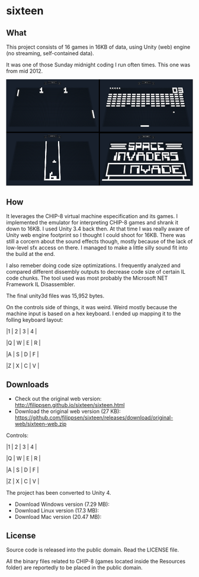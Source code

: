 sixteen
=======


What
----
This project consists of 16 games in 16KB of data, using Unity (web) engine (no streaming, self-contained data).

It was one of those Sunday midnight coding I run often times. This one was from mid 2012.

![Screenshots 1](/ss_1.png "Screenshots 1")

How
----

It leverages the CHIP-8 virtual machine especification and its games.
I implemented the emulator for interpreting CHIP-8 games and shrank it down to 16KB.
I used Unity 3.4 back then. At that time I was really aware of Unity web engine footprint so I thought I could shoot for 16KB.
There was still a corcern about the sound effects though, mostly because of the lack of low-level sfx access on there.
I managed to make a little silly sound fit into the build at the end.


I also remeber doing code size optimizations. I frequently analyzed and compared different dissembly outputs to decrease code size of certain IL code chunks.
The tool used was most probably the Microsoft NET Framework IL Disassembler.


The final unity3d files was 15,952 bytes.


On the controls side of things, it was weird. Weird mostly because the machine input is based on a hex keyboard. 
I ended up mapping it to the folling keyboard layout:

|1 | 2 | 3 | 4 |

|Q | W | E | R |

|A | S | D | F |

|Z | X | C | V |



Downloads
--------
* Check out the original web version: http://filippsen.github.io/sixteen/sixteen.html
* Download the original web version (27 KB): https://github.com/filippsen/sixteen/releases/download/original-web/sixteen-web.zip

Controls:

|1 | 2 | 3 | 4 |

|Q | W | E | R |

|A | S | D | F |

|Z | X | C | V |



The project has been converted to Unity 4.
* Download Windows version (7.29 MB): 
* Download Linux version (17.3 MB): 
* Download Mac version (20.47 MB): 


License
-------
Source code is released into the public domain. Read the LICENSE file.

All the binary files related to CHIP-8 (games located inside the Resources folder) are reportedly to be placed in the public domain.
